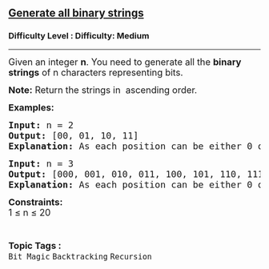 <h2><a href="https://www.geeksforgeeks.org/problems/generate-all-binary-strings/1?_gl=1*128n5sx*_up*MQ..*_gs*MQ..&gclid=Cj0KCQjwyvfDBhDYARIsAItzbZEUVqAjcnvymEvoGVKyy-AzxWQHIm3YSU8o4k6HrQB4mABTk2El1-kaAsSOEALw_wcB&gbraid=0AAAAAC9yBkDG2XR0ViHst6xOZZ5uidrTw">Generate all binary strings</a></h2><h3>Difficulty Level : Difficulty: Medium</h3><hr><div class="problems_problem_content__Xm_eO"><p><span style="font-size: 18px;">Given an integer <strong>n</strong>.&nbsp;You need to generate all the <strong>binary strings</strong> of n characters representing bits.</span></p>
<p><span style="font-size: 18px;"><strong>Note:</strong> Return the strings in&nbsp;&nbsp;ascending order.</span></p>
<p><span style="font-size: 18px;"><strong>Examples:</strong></span></p>
<pre><span style="font-size: 18px;"><strong style="font-size: 18px;">Input: </strong><span style="font-size: 18px;">n = 2</span><strong style="font-size: 18px;">
Output: </strong><span style="font-size: 18px;">[00, 01, 10, 11]</span><strong style="font-size: 18px;">
Explanation: </strong><span style="font-size: 18px;">As each position can be either 0 or 1, the total possible combinations are 4.</span></span></pre>
<pre><span style="font-size: 18px;"><strong>Input: </strong>n = 3
<strong>Output: </strong>[000, 001, 010, 011, 100, 101, 110, 111]
<strong>Explanation:</strong> As each position can be either 0 or 1, the total possible combinations are 8.</span></pre>
<p><span style="font-size: 18px;"><strong>Constraints:</strong><br>1 ≤ n ≤ 20</span></p></div><br><p><span style=font-size:18px><strong>Topic Tags : </strong><br><code>Bit Magic</code>&nbsp;<code>Backtracking</code>&nbsp;<code>Recursion</code>&nbsp;